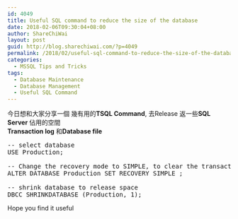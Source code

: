 ```yaml
---
id: 4049
title: Useful SQL command to reduce the size of the database
date: 2018-02-06T09:30:04+08:00
author: ShareChiWai
layout: post
guid: http://blog.sharechiwai.com/?p=4049
permalink: /2018/02/useful-sql-command-to-reduce-the-size-of-the-database/
categories:
  - MSSQL Tips and Tricks
tags:
  - Database Maintenance
  - Database Management
  - Useful SQL Command
---
```

今日想和大家分享一個 幾有用的**TSQL Command**, 去Release 返一些**SQL Server** 佔用的空間  
**Transaction log** 和**Database file**

<pre>-- select database
USE Production;

-- Change the recovery mode to SIMPLE, to clear the transaction log
ALTER DATABASE Production SET RECOVERY SIMPLE ;

-- shrink database to release space
DBCC SHRINKDATABASE (Production, 1);  
</pre>

Hope you find it useful